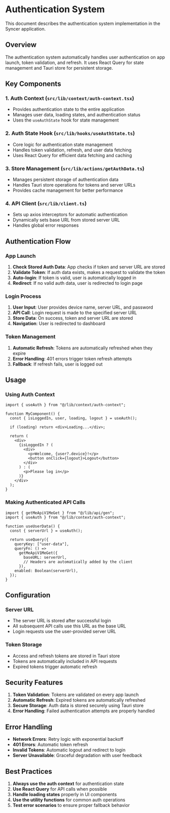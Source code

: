 # Authentication System

This document describes the authentication system implementation in the Syncer application.

## Overview

The authentication system automatically handles user authentication on app launch, token validation, and refresh. It uses React Query for state management and Tauri store for persistent storage.

## Key Components

### 1. Auth Context (`src/lib/context/auth-context.tsx`)

- Provides authentication state to the entire application
- Manages user data, loading states, and authentication status
- Uses the `useAuthState` hook for state management

### 2. Auth State Hook (`src/lib/hooks/useAuthState.ts`)

- Core logic for authentication state management
- Handles token validation, refresh, and user data fetching
- Uses React Query for efficient data fetching and caching

### 3. Store Management (`src/lib/actions/getAuthData.ts`)

- Manages persistent storage of authentication data
- Handles Tauri store operations for tokens and server URLs
- Provides cache management for better performance

### 4. API Client (`src/lib/client.ts`)

- Sets up axios interceptors for automatic authentication
- Dynamically sets base URL from stored server URL
- Handles global error responses

## Authentication Flow

### App Launch

1. **Check Stored Auth Data**: App checks if token and server URL are stored
2. **Validate Token**: If auth data exists, makes a request to validate the token
3. **Auto-login**: If token is valid, user is automatically logged in
4. **Redirect**: If no valid auth data, user is redirected to login page

### Login Process

1. **User Input**: User provides device name, server URL, and password
2. **API Call**: Login request is made to the specified server URL
3. **Store Data**: On success, token and server URL are stored
4. **Navigation**: User is redirected to dashboard

### Token Management

1. **Automatic Refresh**: Tokens are automatically refreshed when they expire
2. **Error Handling**: 401 errors trigger token refresh attempts
3. **Fallback**: If refresh fails, user is logged out

## Usage

### Using Auth Context

```tsx
import { useAuth } from "@/lib/context/auth-context";

function MyComponent() {
  const { isLoggedIn, user, loading, logout } = useAuth();

  if (loading) return <div>Loading...</div>;

  return (
    <div>
      {isLoggedIn ? (
        <div>
          <p>Welcome, {user?.device}!</p>
          <button onClick={logout}>Logout</button>
        </div>
      ) : (
        <p>Please log in</p>
      )}
    </div>
  );
}
```

### Making Authenticated API Calls

```tsx
import { getMeApiV1MeGet } from "@/lib/api/gen";
import { useAuth } from "@/lib/context/auth-context";

function useUserData() {
  const { serverUrl } = useAuth();

  return useQuery({
    queryKey: ["user-data"],
    queryFn: () =>
      getMeApiV1MeGet({
        baseURL: serverUrl,
        // Headers are automatically added by the client
      }),
    enabled: Boolean(serverUrl),
  });
}
```

## Configuration

### Server URL

- The server URL is stored after successful login
- All subsequent API calls use this URL as the base URL
- Login requests use the user-provided server URL

### Token Storage

- Access and refresh tokens are stored in Tauri store
- Tokens are automatically included in API requests
- Expired tokens trigger automatic refresh

## Security Features

1. **Token Validation**: Tokens are validated on every app launch
2. **Automatic Refresh**: Expired tokens are automatically refreshed
3. **Secure Storage**: Auth data is stored securely using Tauri store
4. **Error Handling**: Failed authentication attempts are properly handled

## Error Handling

- **Network Errors**: Retry logic with exponential backoff
- **401 Errors**: Automatic token refresh
- **Invalid Tokens**: Automatic logout and redirect to login
- **Server Unavailable**: Graceful degradation with user feedback

## Best Practices

1. **Always use the auth context** for authentication state
2. **Use React Query** for API calls when possible
3. **Handle loading states** properly in UI components
4. **Use the utility functions** for common auth operations
5. **Test error scenarios** to ensure proper fallback behavior
